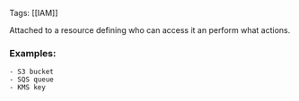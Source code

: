 
Tags: [[IAM]]

Attached to a resource defining who can access it an perform what actions.

### Examples:
    - S3 bucket
    - SQS queue
    - KMS key
